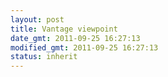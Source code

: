 ```yaml
---
layout: post
title: Vantage viewpoint
date_gmt: 2011-09-25 16:27:13
modified_gmt: 2011-09-25 16:27:13
status: inherit
---
```


